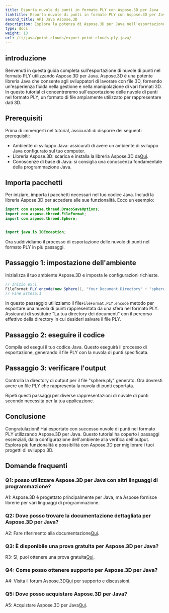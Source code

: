 ```yaml
---
title: Esporta nuvole di punti in formato PLY con Aspose.3D per Java
linktitle: Esporta nuvole di punti in formato PLY con Aspose.3D per Java
second_title: API Java Aspose.3D
description: Esplora la potenza di Aspose.3D per Java nell'esportazione di nuvole di punti in formato PLY. Segui la nostra guida passo passo per uno sviluppo 3D senza interruzioni.
type: docs
weight: 13
url: /it/java/point-clouds/export-point-clouds-ply-java/
---
```

## introduzione

Benvenuti in questa guida completa sull'esportazione di nuvole di punti nel formato PLY utilizzando Aspose.3D per Java. Aspose.3D è una potente libreria Java che consente agli sviluppatori di lavorare con file 3D, fornendo un'esperienza fluida nella gestione e nella manipolazione di vari formati 3D. In questo tutorial ci concentreremo sull'esportazione delle nuvole di punti nel formato PLY, un formato di file ampiamente utilizzato per rappresentare dati 3D.

## Prerequisiti

Prima di immergerti nel tutorial, assicurati di disporre dei seguenti prerequisiti:

- Ambiente di sviluppo Java: assicurati di avere un ambiente di sviluppo Java configurato sul tuo computer.
-  Libreria Aspose.3D: scarica e installa la libreria Aspose.3D da[Qui](https://releases.aspose.com/3d/java/).
- Conoscenze di base di Java: si consiglia una conoscenza fondamentale della programmazione Java.

## Importa pacchetti

Per iniziare, importa i pacchetti necessari nel tuo codice Java. Includi la libreria Aspose.3D per accedere alle sue funzionalità. Ecco un esempio:

```java
import com.aspose.threed.DracoSaveOptions;
import com.aspose.threed.FileFormat;
import com.aspose.threed.Sphere;


import java.io.IOException;
```

Ora suddividiamo il processo di esportazione delle nuvole di punti nel formato PLY in più passaggi.

## Passaggio 1: impostazione dell'ambiente

Inizializza il tuo ambiente Aspose.3D e imposta le configurazioni richieste.

```java
// Inizio ex:1
FileFormat.PLY.encode(new Sphere(), "Your Document Directory" + "sphere.ply");
// Fine Estesa:1
```

 In questo passaggio utilizziamo il file`FileFormat.PLY.encode` metodo per esportare una nuvola di punti rappresentata da una sfera nel formato PLY. Assicurati di sostituire "La tua directory dei documenti" con il percorso effettivo della directory in cui desideri salvare il file PLY.

## Passaggio 2: eseguire il codice

Compila ed esegui il tuo codice Java. Questo eseguirà il processo di esportazione, generando il file PLY con la nuvola di punti specificata.

## Passaggio 3: verificare l'output

Controlla la directory di output per il file "sphere.ply" generato. Ora dovresti avere un file PLY che rappresenta la nuvola di punti esportata.

Ripeti questi passaggi per diverse rappresentazioni di nuvole di punti secondo necessità per la tua applicazione.

## Conclusione

Congratulazioni! Hai esportato con successo nuvole di punti nel formato PLY utilizzando Aspose.3D per Java. Questo tutorial ha coperto i passaggi essenziali, dalla configurazione dell'ambiente alla verifica dell'output. Esplora più funzionalità e possibilità con Aspose.3D per migliorare i tuoi progetti di sviluppo 3D.

## Domande frequenti

### Q1: posso utilizzare Aspose.3D per Java con altri linguaggi di programmazione?

A1: Aspose.3D è progettato principalmente per Java, ma Aspose fornisce librerie per vari linguaggi di programmazione.

### Q2: Dove posso trovare la documentazione dettagliata per Aspose.3D per Java?

 A2: Fare riferimento alla documentazione[Qui](https://reference.aspose.com/3d/java/).

### Q3: È disponibile una prova gratuita per Aspose.3D per Java?

 R3: Sì, puoi ottenere una prova gratuita[Qui](https://releases.aspose.com/).

### Q4: Come posso ottenere supporto per Aspose.3D per Java?

 A4: Visita il forum Aspose.3D[Qui](https://forum.aspose.com/c/3d/18) per supporto e discussioni.

### Q5: Dove posso acquistare Aspose.3D per Java?

 A5: Acquistare Aspose.3D per Java[Qui](https://purchase.aspose.com/buy).
